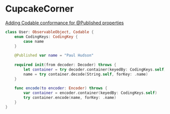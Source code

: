 # CupcakeCorner
[Adding Codable conformance for @Published properties](https://www.hackingwithswift.com/books/ios-swiftui/adding-codable-conformance-for-published-properties)

```swift
class User: ObservableObject, Codable {
    enum CodingKeys: CodingKey {
        case name
    }
    
    @Published var name = "Paul Hudson"
    
    required init(from decoder: Decoder) throws {
        let container = try decoder.container(keyedBy: CodingKeys.self)
        name = try container.decode(String.self, forKey: .name)
    }
    
    func encode(to encoder: Encoder) throws {
        var container = encoder.container(keyedBy: CodingKeys.self)
        try container.encode(name, forKey: .name)
    }
}
```

